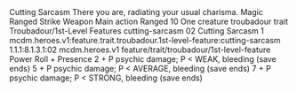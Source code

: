 <ability>
  <name>Cutting Sarcasm</name>
  <flavor>There you are, radiating your usual charisma.</flavor>
  <keywords>
    <keyword>Magic</keyword>
    <keyword>Ranged</keyword>
    <keyword>Strike</keyword>
    <keyword>Weapon</keyword>
  </keywords>
  <type>Main action</type>
  <distance>Ranged 10</distance>
  <target>One creature</target>
  <metadata>
    <class>troubadour</class>
    <feature_type>trait</feature_type>
    <file_dpath>Troubadour/1st-Level Features</file_dpath>
    <item_id>cutting-sarcasm</item_id>
    <item_index>02</item_index>
    <item_name>Cutting Sarcasm</item_name>
    <level>1</level>
    <scc>mcdm.heroes.v1:feature.trait.troubadour.1st-level-feature:cutting-sarcasm</scc>
    <scdc>1.1.1:8.1.3.1:02</scdc>
    <source>mcdm.heroes.v1</source>
    <type>feature/trait/troubadour/1st-level-feature</type>
  </metadata>
  <effects>
    <effect type="roll">
      <roll>Power Roll + Presence</roll>
      <t1>2 + P psychic damage; P &lt; WEAK, bleeding (save ends)</t1>
      <t2>5 + P psychic damage; P &lt; AVERAGE, bleeding (save ends)</t2>
      <t3>7 + P psychic damage; P &lt; STRONG, bleeding (save ends)</t3>
    </effect>
  </effects>
</ability>
